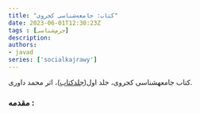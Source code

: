 ```yaml
---
title: "کتاب: جامعەشناسی کجروی"
date: 2023-06-01T12:30:23Z
tags : [جرم‌شناسی]
description: 
authors:
- javad
series: ['socialkajrawy']
---
```


کتاب جامعهشناسی کجروی، جلد اول([جلدکتاب](/book/img/victim.jpg))، اثر محمد داوری.

### مقدمه :
